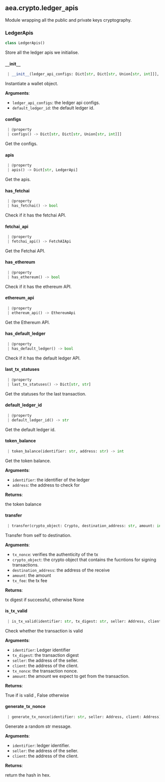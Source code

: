 <a name=".aea.crypto.ledger_apis"></a>
## aea.crypto.ledger`_`apis

Module wrapping all the public and private keys cryptography.

<a name=".aea.crypto.ledger_apis.LedgerApis"></a>
### LedgerApis

```python
class LedgerApis()
```

Store all the ledger apis we initialise.

<a name=".aea.crypto.ledger_apis.LedgerApis.__init__"></a>
#### `__`init`__`

```python
 | __init__(ledger_api_configs: Dict[str, Dict[str, Union[str, int]]], default_ledger_id: str)
```

Instantiate a wallet object.

**Arguments**:

- `ledger_api_configs`: the ledger api configs.
- `default_ledger_id`: the default ledger id.

<a name=".aea.crypto.ledger_apis.LedgerApis.configs"></a>
#### configs

```python
 | @property
 | configs() -> Dict[str, Dict[str, Union[str, int]]]
```

Get the configs.

<a name=".aea.crypto.ledger_apis.LedgerApis.apis"></a>
#### apis

```python
 | @property
 | apis() -> Dict[str, LedgerApi]
```

Get the apis.

<a name=".aea.crypto.ledger_apis.LedgerApis.has_fetchai"></a>
#### has`_`fetchai

```python
 | @property
 | has_fetchai() -> bool
```

Check if it has the fetchai API.

<a name=".aea.crypto.ledger_apis.LedgerApis.fetchai_api"></a>
#### fetchai`_`api

```python
 | @property
 | fetchai_api() -> FetchAIApi
```

Get the Fetchai API.

<a name=".aea.crypto.ledger_apis.LedgerApis.has_ethereum"></a>
#### has`_`ethereum

```python
 | @property
 | has_ethereum() -> bool
```

Check if it has the ethereum API.

<a name=".aea.crypto.ledger_apis.LedgerApis.ethereum_api"></a>
#### ethereum`_`api

```python
 | @property
 | ethereum_api() -> EthereumApi
```

Get the Ethereum API.

<a name=".aea.crypto.ledger_apis.LedgerApis.has_default_ledger"></a>
#### has`_`default`_`ledger

```python
 | @property
 | has_default_ledger() -> bool
```

Check if it has the default ledger API.

<a name=".aea.crypto.ledger_apis.LedgerApis.last_tx_statuses"></a>
#### last`_`tx`_`statuses

```python
 | @property
 | last_tx_statuses() -> Dict[str, str]
```

Get the statuses for the last transaction.

<a name=".aea.crypto.ledger_apis.LedgerApis.default_ledger_id"></a>
#### default`_`ledger`_`id

```python
 | @property
 | default_ledger_id() -> str
```

Get the default ledger id.

<a name=".aea.crypto.ledger_apis.LedgerApis.token_balance"></a>
#### token`_`balance

```python
 | token_balance(identifier: str, address: str) -> int
```

Get the token balance.

**Arguments**:

- `identifier`: the identifier of the ledger
- `address`: the address to check for

**Returns**:

the token balance

<a name=".aea.crypto.ledger_apis.LedgerApis.transfer"></a>
#### transfer

```python
 | transfer(crypto_object: Crypto, destination_address: str, amount: int, tx_fee: int, tx_nonce: str, **kwargs) -> Optional[str]
```

Transfer from self to destination.

**Arguments**:

- `tx_nonce`: verifies the authenticity of the tx
- `crypto_object`: the crypto object that contains the fucntions for signing transactions.
- `destination_address`: the address of the receive
- `amount`: the amount
- `tx_fee`: the tx fee

**Returns**:

tx digest if successful, otherwise None

<a name=".aea.crypto.ledger_apis.LedgerApis.is_tx_valid"></a>
#### is`_`tx`_`valid

```python
 | is_tx_valid(identifier: str, tx_digest: str, seller: Address, client: Address, tx_nonce: str, amount: int) -> bool
```

Check whether the transaction is valid

**Arguments**:

- `identifier`: Ledger identifier
- `tx_digest`: the transaction digest
- `seller`: the address of the seller.
- `client`: the address of the client.
- `tx_nonce`: the transaction nonce.
- `amount`: the amount we expect to get from the transaction.

**Returns**:

True if is valid , False otherwise

<a name=".aea.crypto.ledger_apis.LedgerApis.generate_tx_nonce"></a>
#### generate`_`tx`_`nonce

```python
 | generate_tx_nonce(identifier: str, seller: Address, client: Address) -> str
```

Generate a random str message.

**Arguments**:

- `identifier`: ledger identifier.
- `seller`: the address of the seller.
- `client`: the address of the client.

**Returns**:

return the hash in hex.

